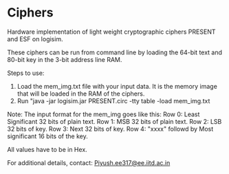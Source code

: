 # Ciphers
Hardware implementation of light weight cryptographic ciphers PRESENT and ESF on logisim.

These ciphers can be run from command line by loading the 64-bit text and 80-bit key in the 3-bit address line RAM.

Steps to use:

1. Load the mem_img.txt file with your input data. It is the memory image that will be loaded in the RAM of the ciphers.
2. Run "java -jar logisim.jar PRESENT.circ -tty table -load mem_img.txt

Note:
The input format for the mem_img goes like this:
Row 0: Least Significant 32 bits of plain text.
Row 1: MSB 32 bits of plain text.
Row 2: LSB 32 bits of key.
Row 3: Next 32 bits of key.
Row 4: "xxxx" followd by Most significant 16 bits of the key.

All values have to be in Hex.


For additional details, contact: Piyush.ee317@ee.iitd.ac.in
